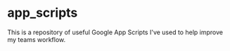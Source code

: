 # app_scripts
This is a repository of useful Google App Scripts I've used to help improve my teams workflow.
